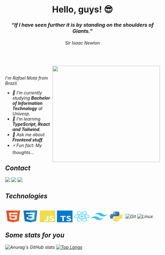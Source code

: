 <h1 align="center">Hello, guys! 😎 </h1> 

<h3 align="center"><i>“If I have seen further it is by standing on the shoulders of Giants.”</it></h3>
<h6 align="center">Sir Isaac Newton</h6>

<br>
<br>

<img align="right" src="https://media4.giphy.com/media/xT9IgzoKnwFNmISR8I/giphy.gif?cid=ecf05e47oeoixpqnw6kt0ytmah6acswz8np8lozv9w1td93y&rid=giphy.gif&ct=g" width="350" height="313"/>
<br>

<p>I'm Rafael Mota from Brazil.</p>

- 🔭 I’m currently studying **Bachelor of Information Technology** at Univesp.
- 🌱 I’m learning **TypeScript, React and Tailwind**.
- 💬 Ask me about **Frontend stuff**.
- ⚡ Fun fact: My thoughts...


## Contact
 
<div> 
<!-- LinkedIn  -->
  <a href="https://www.linkedin.com/in/faelmota/" title="Perfil do LinkedIn" target="_blank"><img src="https://img.shields.io/badge/-LinkedIn-%230077B5?style=for-the-badge&logo=linkedin&logoColor=white" target="__blank"></a>  
<!-- YouTube  -->
  <a href="https://www.youtube.com/channel/UCQeEuyv6mQbRjpuBrfWYrjw" title="Canal do YouTube" target="_blank"><img src="https://img.shields.io/badge/YouTube-FF0000?style=for-the-badge&logo=youtube&logoColor=white" target="_blank"></a>
<!-- Gmail  -->
  <a href = "mailto:rafaelmota.dev@gmail.com" title="E-mail para contato"><img src="https://img.shields.io/badge/-Gmail-%23333?style=for-the-badge&logo=gmail&logoColor=white" target="_blank"></a>
</div>

## Technologies

<div style="display: inline_block"><br>
<!-- HTML -->
  <img align="center" title="HTML" alt="HTML" height="39" width="52" src="https://raw.githubusercontent.com/devicons/devicon/master/icons/html5/html5-original.svg">
<!-- CSS -->
  <img align="center" title="CSS" alt="CSS" height="39" width="52" src="https://raw.githubusercontent.com/devicons/devicon/master/icons/css3/css3-original.svg">
<!-- JavaScript -->
  <img align="center" title="JavaScript" alt="JavaScript" height="39" width="52" src="https://raw.githubusercontent.com/devicons/devicon/master/icons/javascript/javascript-plain.svg">
 <!-- TypeScript -->
  <img align="center" title="TypeScript" alt="Python" height="39" width="52" src="https://raw.githubusercontent.com/devicons/devicon/master/icons/typescript/typescript-original.svg">
 <!-- React -->
  <img align="center" title="React" alt="Python" height="39" width="52" src="https://raw.githubusercontent.com/devicons/devicon/master/icons/react/react-original.svg">
 <!-- Tailwind CSS -->
  <img align="center" title="Tailwind CSS" alt="Python" height="39" width="52" src="https://raw.githubusercontent.com/devicons/devicon/master/icons/tailwindcss/tailwindcss-plain.svg">
<!-- Python -->
  <img align="center" title="Python" alt="Python" height="39" width="52" src="https://raw.githubusercontent.com/devicons/devicon/master/icons/python/python-original.svg">
<!-- Git -->
  <img align="center" title="Git" alt="Git" height="39" width="52" src="https://raw.githubusercontent.com/jmnote/z-icons/master/svg/git.svg">
<!-- Linux -->
  <img align="center" title="Linux" alt="Linux" height="39" width="52" src="https://cdn.jsdelivr.net/gh/devicons/devicon/icons/linux/linux-original.svg">
</div>
  
  
## Some stats for you

![Anurag's GitHub stats](https://github-readme-stats.vercel.app/api?username=fael-atom&show_icons=true&theme=merko)
[![Top Langs](https://github-readme-stats.vercel.app/api/top-langs/?username=fael-atom&layout=compact)](https://github.com/anuraghazra/github-readme-stats)

  
  
  
  
  

